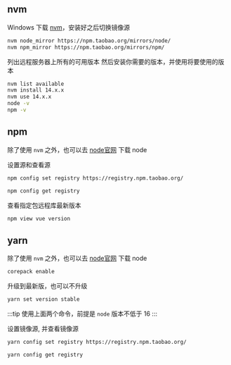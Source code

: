 ## nvm

Windows 下载 [nvm](https://github.com/coreybutler/nvm-windows/releases)，安装好之后切换镜像源

```sh
nvm node_mirror https://npm.taobao.org/mirrors/node/
nvm npm_mirror https://npm.taobao.org/mirrors/npm/
```

列出远程服务器上所有的可用版本
然后安装你需要的版本，并使用将要使用的版本

```sh
nvm list available
nvm install 14.x.x
nvm use 14.x.x
node -v
npm -v
```

## npm

除了使用 `nvm` 之外，也可以去 [node官网](http://nodejs.cn/) 下载 node

设置源和查看源

```sh
npm config set registry https://registry.npm.taobao.org/

npm config get registry
```

查看指定包远程库最新版本

```sh
npm view vue version
```

## yarn

除了使用 `nvm` 之外，也可以去 [node官网](http://nodejs.cn/) 下载 node

```sh
corepack enable
```

升级到最新版，也可以不升级

```sh
yarn set version stable
```
:::tip
使用上面两个命令，前提是 `node` 版本不低于 16
:::

设置镜像源, 并查看镜像源

```sh
yarn config set registry https://registry.npm.taobao.org/

yarn config get registry
```
